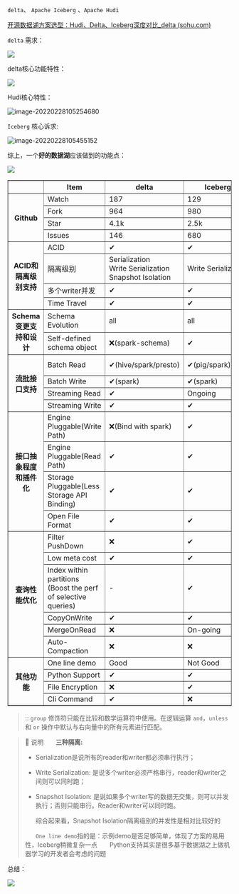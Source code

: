  `delta`、 `Apache Iceberg` 、`Apache Hudi`

[开源数据湖方案选型：Hudi、Delta、Iceberg深度对比_delta (sohu.com)](https://www.sohu.com/a/403477409_411876)

`delta` 需求：

![](https://cdn.jsdelivr.net/gh/vinloong/imgchr@latest/notes/img/202202281048122.png)

delta核心功能特性：

![](https://cdn.jsdelivr.net/gh/vinloong/imgchr@latest/notes/img/202202281050108.png)

Hudi核心特性：

![image-20220228105254680](https://cdn.jsdelivr.net/gh/vinloong/imgchr@latest/notes/img/202202281524612.png)



`Iceberg` 核心诉求:

![image-20220228105455152](https://cdn.jsdelivr.net/gh/vinloong/imgchr@latest/notes/img/202202281524757.png)



综上，一个**好的数据湖**应该做到的功能点：

![](https://cdn.jsdelivr.net/gh/vinloong/imgchr@latest/notes/img/202202281055342.png)

<table border="1">
<tr>
<th></th>
<th>Item</th>    
<th>delta</th>
<th>Iceberg</th>
<th>Hudi</th>    
</tr>
<tr>
<th rowspan="4">Github</th>
<td>Watch</td>
<td>187</td>
<td>129</td>
<td>1.2k</td>    
</tr>
<tr>
<td>Fork</td>
<td>964</td>
<td>980</td>    
<td>1.2k</td>    
</tr>
<tr>
<td>Star</td>
<td>4.1k</td>
<td>2.5k</td>    
<td>2.8k</td>    
</tr>
<tr>
<td>Issues</td>
<td>146</td>
<td>680</td>    
<td>74</td>    
</tr>
<tr>
<th rowspan="4">ACID和隔离级别支持</th>
<td>ACID</td>
<td>✔</td>
<td>✔</td>
<td>✔</td> 
</tr>
<tr>
<td>隔离级别</td>
<td>Serialization<br>Write Serialization<br>Snapshot Isolation</td>
<td>Write Serialization</td>
<td>Snapshot Isolation</td> 
</tr>
<tr>
<td>多个writer并发</td>
<td>✔</td>
<td>✔</td>
<td>✔</td> 
</tr>
<td>Time Travel</td>
<td>✔</td>
<td>✔</td>
<td>✔</td> 
</tr>
<tr>
<th rowspan="2">Schema变更支持和设计</th>
<td>Schema Evolution</td>
<td>all</td>
<td>all</td>
<td>back-compatible</td> 
</tr>
<td>Self-defined schema object</td>
<td>❌(spark-schema)</td>
<td>✔</td>
<td>❌(spark-schema)</td> 
</tr>
<tr>
<th rowspan="4">流批接口支持</th>
<td>Batch Read</td>
<td>✔(hive/spark/presto)</td>
<td>✔(pig/spark)hive?</td>
<td>✔(RO-view;hive/spark/presto)</td>
</tr>
<tr>
<td>Batch Write</td>
<td>✔(spark)</td>
<td>✔(spark)</td>
<td>✔(spark)</td>
</tr>
<tr>
<td>Streaming Read</td>
<td>✔</td>
<td>Ongoing</td>
<td>✔</td>
</tr>
<tr>
<td>Streaming Write</td>
<td>✔</td>
<td>✔</td>
<td>✔</td>
</tr>
<tr>
<th rowspan="4">接口抽象程度和插件化</th>
<td>Engine Pluggable(Write Path)</td>
<td>❌(Bind with spark)</td>
<td>✔</td>
<td>❌(Bind with spark)</td>
</tr>
<tr>
<td>Engine Pluggable(Read Path)</td>
<td>✔</td>
<td>✔</td>
<td>✔</td>
</tr>
<tr>
<td>Storage Pluggable(Less Storage API Binding)</td>
<td>✔</td>
<td>✔</td>
<td>✔</td>
</tr>
<tr>
<td>Open File Format</td>
<td>✔</td>
<td>✔</td>
<td>✔(Data) + ❌(Log)</td>
</tr>
<tr>
<th rowspan="6">查询性能优化</th>
<td>Filter PushDown</td>
<td>❌</td>
<td>✔</td>
<td>❌</td>
</tr>
<tr>
<td>Low meta cost</td>
<td>✔</td>
<td>✔</td>
<td>✔</td>
</tr>
<tr>
<td>Index within partitions<br>(Boost the perf of selective queries)</td>
<td>-</td>
<td>✔</td>
<td>-</td>
</tr>
<tr>
<td>CopyOnWrite</td>
<td>✔</td>
<td>✔</td>
<td>✔</td>
</tr>
<tr>
<td>MergeOnRead</td>
<td>❌</td>
<td>On-going</td>
<td>✔</td>
</tr>
<tr>
<td>Auto-Compaction</td>
<td>❌</td>
<td>❌</td>
<td>✔</td>
</tr>
<tr>
<th rowspan="4">其他功能</th>
<td>One line demo</td>
<td>Good</td>
<td>Not Good</td>
<td>Medium</td>
</tr>
<tr>
<td>Python Support</td>
<td>✔</td>
<td>✔</td>
<td>❌</td>
</tr>
<tr>
<td>File Encryption</td>
<td>❌</td>
<td>✔</td>
<td>❌</td>
</tr>
<tr>
<td>Cli Command</td>
<td>✔</td>
<td>❌</td>
<td>✔</td>
</tr>
</table>

> ::
> `group` 修饰符只能在比较和数学运算符中使用。在逻辑运算 `and`，`unless` 和 `or` 操作中默认与右向量中的所有元素进行匹配。

> **:memo:** 说明 
> &nbsp; &nbsp; &nbsp; **三种隔离:**
>  -  Serialization是说所有的reader和writer都必须串行执行；
>
>  -  Write Serialization: 是说多个writer必须严格串行，reader和writer之间则可以同时跑；
>
>  -  Snapshot Isolation: 是说如果多个writer写的数据无交集，则可以并发执行；否则只能串行。Reader和writer可以同时跑。
>  
> &nbsp; &nbsp; &nbsp; 综合起来看，Snapshot Isolation隔离级别的并发性是相对比较好的
>
> &nbsp; &nbsp; &nbsp; `One line demo`指的是：示例demo是否足够简单，体现了方案的易用性，Iceberg稍微复杂一点
> &nbsp; &nbsp; &nbsp; Python支持其实是很多基于数据湖之上做机器学习的开发者会考虑的问题



总结：

![](https://cdn.jsdelivr.net/gh/vinloong/imgchr@latest/notes/img/202202281516783.png)
